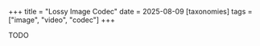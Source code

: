 +++
title = "Lossy Image Codec"
date = 2025-08-09
[taxonomies]
tags = ["image", "video", "codec"]
+++

TODO
